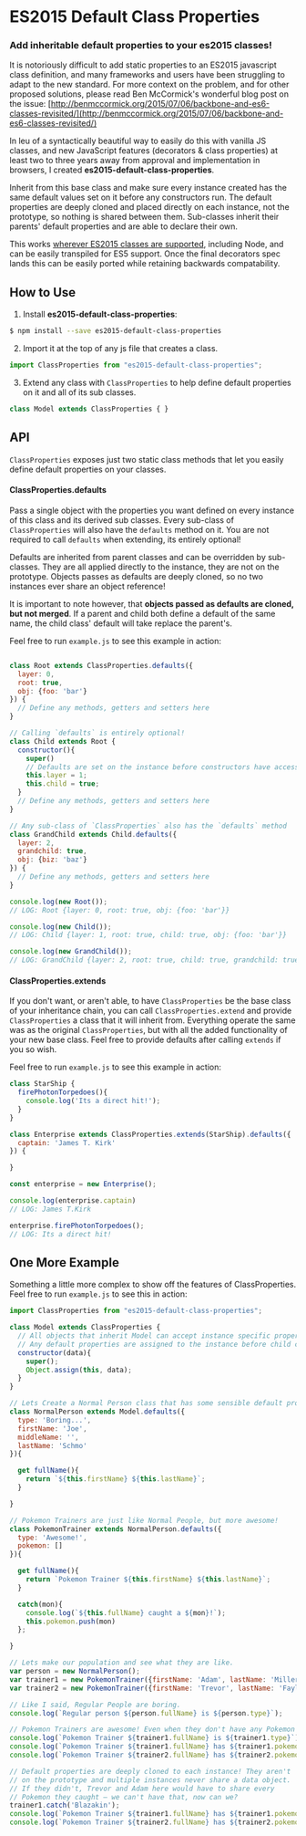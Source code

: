 # ES2015 Default Class Properties
### Add inheritable default properties to your es2015 classes!

It is notoriously difficult to add static properties to an ES2015 javascript class definition, and many frameworks and users have been struggling to adapt to the new standard. For more context on the problem, and for other proposed solutions, please read Ben McCormick's wonderful blog post on the issue: [http://benmccormick.org/2015/07/06/backbone-and-es6-classes-revisited/](http://benmccormick.org/2015/07/06/backbone-and-es6-classes-revisited/)

In leu of a syntactically beautiful way to easily do this with vanilla JS classes, and new JavaScript features (decorators & class properties) at least two to three years away from approval and implementation in browsers, I created __es2015-default-class-properties__.

Inherit from this base class and make sure every instance created has the same default values set on it before any constructors run. The default properties are deeply cloned and placed directly on each instance, not the prototype, so nothing is shared between them. Sub-classes inherit their parents' default properties and are able to declare their own.

This works [wherever ES2015 classes are supported](https://developer.mozilla.org/en-US/docs/Web/JavaScript/Reference/Classes), including Node, and can be easily transpiled for ES5 support. Once the final decorators spec lands this can be easily ported while retaining backwards compatability.

## How to Use
1) Install __es2015-default-class-properties__:
```bash
$ npm install --save es2015-default-class-properties
```

2) Import it at the top of any js file that creates a class.
```javascript
import ClassProperties from "es2015-default-class-properties";
```
3) Extend any class with `ClassProperties` to help define default properties on it and all of its sub classes.
```javascript
class Model extends ClassProperties { }
```

## API
`ClassProperties` exposes just two static class methods that let you easily define default properties on your classes.

#### ClassProperties.defaults
Pass a single object with the properties you want defined on every instance of this class and its derived sub classes. Every sub-class of `ClassProperties` will also have the `defaults` method on it. You are not required to call `defaults` when extending, its entirely optional!

Defaults are inherited from parent classes and can be overridden by sub-classes. They are all applied directly to the instance, they are not on the prototype. Objects passes as defaults are deeply cloned, so no two instances ever share an object reference!

It is important to note however, that __objects passed as defaults are cloned, but not merged__. If a parent and child both define a default of the same name, the child class' default will take replace the parent's.

Feel free to run `example.js` to see this example in action:
```javascript

class Root extends ClassProperties.defaults({
  layer: 0,
  root: true,
  obj: {foo: 'bar'}
}) {
  // Define any methods, getters and setters here
}

// Calling `defaults` is entirely optional!
class Child extends Root {
  constructor(){
    super()
    // Defaults are set on the instance before constructors have access to `this`
    this.layer = 1;
    this.child = true;
  }
  // Define any methods, getters and setters here
}

// Any sub-class of `ClassProperties` also has the `defaults` method
class GrandChild extends Child.defaults({
  layer: 2,
  grandchild: true,
  obj: {biz: 'baz'}
}) {
  // Define any methods, getters and setters here
}

console.log(new Root());
// LOG: Root {layer: 0, root: true, obj: {foo: 'bar'}}

console.log(new Child());
// LOG: Child {layer: 1, root: true, child: true, obj: {foo: 'bar'}}

console.log(new GrandChild());
// LOG: GrandChild {layer: 2, root: true, child: true, grandchild: true, obj: {biz: 'baz'}}

```

#### ClassProperties.extends
If you don't want, or aren't able, to have `ClassProperties` be the base class of your inheritance chain, you can call `ClassProperties.extend` and provide `ClassProperties` a class that it will inherit from. Everything operate the same was as the original `ClassProperties`, but with all the added functionality of your new base class. Feel free to provide defaults after calling `extends` if you so wish.

Feel free to run `example.js` to see this example in action:
```javascript
class StarShip {
  firePhotonTorpedoes(){
    console.log('Its a direct hit!');
  }
}

class Enterprise extends ClassProperties.extends(StarShip).defaults({
  captain: 'James T. Kirk'
}) {

}

const enterprise = new Enterprise();

console.log(enterprise.captain)
// LOG: James T.Kirk

enterprise.firePhotonTorpedoes();
// LOG: Its a direct hit!
```

## One More Example
Something a little more complex to show off the features of ClassProperties. Feel free to run `example.js` to see this in action:

```javascript
import ClassProperties from "es2015-default-class-properties";

class Model extends ClassProperties {
  // All objects that inherit Model can accept instance specific properties.
  // Any default properties are assigned to the instance before child classes have access to `this`.
  constructor(data){
    super();
    Object.assign(this, data);
  }
}

// Lets Create a Normal Person class that has some sensible default properties set. How boring!
class NormalPerson extends Model.defaults({
  type: 'Boring...',
  firstName: 'Joe',
  middleName: '',
  lastName: 'Schmo'
}){

  get fullName(){
    return `${this.firstName} ${this.lastName}`;
  }

}

// Pokemon Trainers are just like Normal People, but more awesome!
class PokemonTrainer extends NormalPerson.defaults({
  type: 'Awesome!',
  pokemon: []
}){

  get fullName(){
    return `Pokemon Trainer ${this.firstName} ${this.lastName}`;
  }

  catch(mon){
    console.log(`${this.fullName} caught a ${mon}!`);
    this.pokemon.push(mon)
  };

}

// Lets make our population and see what they are like.
var person = new NormalPerson();
var trainer1 = new PokemonTrainer({firstName: 'Adam', lastName: 'Miller'});
var trainer2 = new PokemonTrainer({firstName: 'Trevor', lastName: 'Fayle'});

// Like I said, Regular People are boring.
console.log(`Regular person ${person.fullName} is ${person.type}`);

// Pokemon Trainers are awesome! Even when they don't have any Pokemon
console.log(`Pokemon Trainer ${trainer1.fullName} is ${trainer1.type}`);
console.log(`Pokemon Trainer ${trainer1.fullName} has ${trainer1.pokemon.length} Pokemon`);
console.log(`Pokemon Trainer ${trainer2.fullName} has ${trainer2.pokemon.length} Pokemon`);

// Default properties are deeply cloned to each instance! They aren't
// on the prototype and multiple instances never share a data object.
// If they didn't, Trevor and Adam here would have to share every
// Pokemon they caught – we can't have that, now can we?
trainer1.catch('Blazakin');
console.log(`Pokemon Trainer ${trainer1.fullName} has ${trainer1.pokemon.length} Pokemon`);
console.log(`Pokemon Trainer ${trainer2.fullName} has ${trainer2.pokemon.length} Pokemon`);

```


